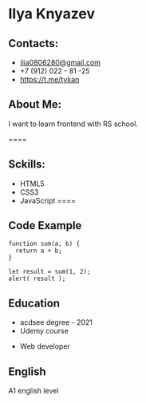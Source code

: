 # Ilya Knyazev
## Contacts: 
* ilia0806280@gmail.com
* +7 (912) 022 - 81 -25
* https://t.me/tykan
## About Me: 
I want to learn frontend with RS school.

====
## Sckills: 
* HTML5
* CSS3
* JavaScript
====
## Code Example
```
function sum(a, b) {
  return a + b;
}

let result = sum(1, 2);
alert( result );
```
## Education
* acdsee degree - 2021
* Udemy course 
 + Web developer

## English
A1 english level
